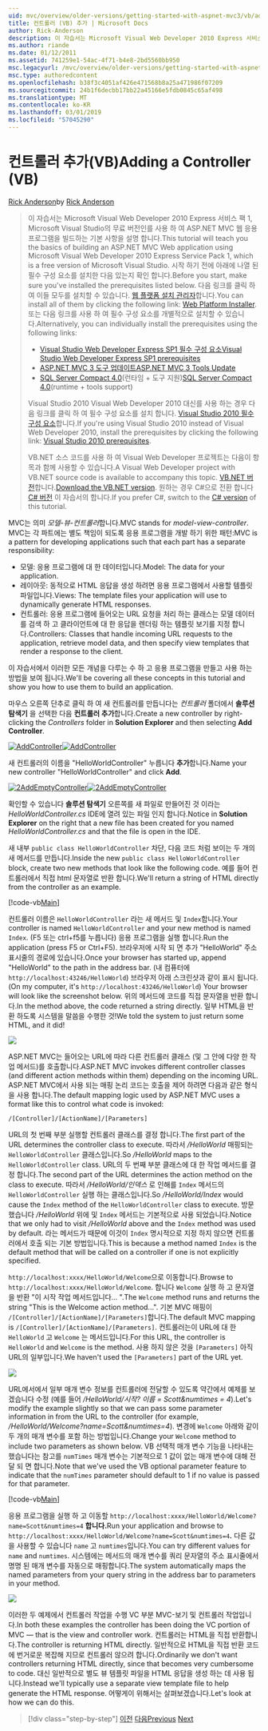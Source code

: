 ```yaml
---
uid: mvc/overview/older-versions/getting-started-with-aspnet-mvc3/vb/adding-a-controller
title: 컨트롤러 (VB) 추가 | Microsoft Docs
author: Rick-Anderson
description: 이 자습서는 Microsoft Visual Web Developer 2010 Express 서비스 팩 1, 인를 사용 하 여 ASP.NET MVC 웹 응용 프로그램을 빌드하는 기본 사항을 설명 하는 중...
ms.author: riande
ms.date: 01/12/2011
ms.assetid: 741259e1-54ac-4f71-b4e8-2bd5560bb950
msc.legacyurl: /mvc/overview/older-versions/getting-started-with-aspnet-mvc3/vb/adding-a-controller
msc.type: authoredcontent
ms.openlocfilehash: b38f3c4051af426e471568b8a25a471986f07209
ms.sourcegitcommit: 24b1f6decbb17bb22a45166e5fdb0845c65af498
ms.translationtype: MT
ms.contentlocale: ko-KR
ms.lasthandoff: 03/01/2019
ms.locfileid: "57045290"
---
```

<a name="adding-a-controller-vb"></a><span data-ttu-id="d1fec-103">컨트롤러 추가(VB)</span><span class="sxs-lookup"><span data-stu-id="d1fec-103">Adding a Controller (VB)</span></span>
====================
<span data-ttu-id="d1fec-104">[Rick Anderson]((https://twitter.com/RickAndMSFT))</span><span class="sxs-lookup"><span data-stu-id="d1fec-104">by [Rick Anderson]((https://twitter.com/RickAndMSFT))</span></span>

> <span data-ttu-id="d1fec-105">이 자습서는 Microsoft Visual Web Developer 2010 Express 서비스 팩 1, Microsoft Visual Studio의 무료 버전인를 사용 하 여 ASP.NET MVC 웹 응용 프로그램을 빌드하는 기본 사항을 설명 합니다.</span><span class="sxs-lookup"><span data-stu-id="d1fec-105">This tutorial will teach you the basics of building an ASP.NET MVC Web application using Microsoft Visual Web Developer 2010 Express Service Pack 1, which is a free version of Microsoft Visual Studio.</span></span> <span data-ttu-id="d1fec-106">시작 하기 전에 아래에 나열 된 필수 구성 요소를 설치한 다음 있는지 확인 합니다.</span><span class="sxs-lookup"><span data-stu-id="d1fec-106">Before you start, make sure you've installed the prerequisites listed below.</span></span> <span data-ttu-id="d1fec-107">다음 링크를 클릭 하 여 이들 모두를 설치할 수 있습니다. [웹 플랫폼 설치 관리자](https://www.microsoft.com/web/gallery/install.aspx?appid=VWD2010SP1Pack)합니다.</span><span class="sxs-lookup"><span data-stu-id="d1fec-107">You can install all of them by clicking the following link: [Web Platform Installer](https://www.microsoft.com/web/gallery/install.aspx?appid=VWD2010SP1Pack).</span></span> <span data-ttu-id="d1fec-108">또는 다음 링크를 사용 하 여 필수 구성 요소를 개별적으로 설치할 수 있습니다.</span><span class="sxs-lookup"><span data-stu-id="d1fec-108">Alternatively, you can individually install the prerequisites using the following links:</span></span>
> 
> - [<span data-ttu-id="d1fec-109">Visual Studio Web Developer Express SP1 필수 구성 요소</span><span class="sxs-lookup"><span data-stu-id="d1fec-109">Visual Studio Web Developer Express SP1 prerequisites</span></span>](https://www.microsoft.com/web/gallery/install.aspx?appid=VWD2010SP1Pack)
> - [<span data-ttu-id="d1fec-110">ASP.NET MVC 3 도구 업데이트</span><span class="sxs-lookup"><span data-stu-id="d1fec-110">ASP.NET MVC 3 Tools Update</span></span>](https://www.microsoft.com/web/gallery/install.aspx?appsxml=&amp;appid=MVC3)
> - <span data-ttu-id="d1fec-111">[SQL Server Compact 4.0](https://www.microsoft.com/web/gallery/install.aspx?appid=SQLCE;SQLCEVSTools_4_0)(런타임 + 도구 지원)</span><span class="sxs-lookup"><span data-stu-id="d1fec-111">[SQL Server Compact 4.0](https://www.microsoft.com/web/gallery/install.aspx?appid=SQLCE;SQLCEVSTools_4_0)(runtime + tools support)</span></span>
> 
> <span data-ttu-id="d1fec-112">Visual Studio 2010 Visual Web Developer 2010 대신를 사용 하는 경우 다음 링크를 클릭 하 여 필수 구성 요소를 설치 합니다. [Visual Studio 2010 필수 구성 요소](https://www.microsoft.com/web/gallery/install.aspx?appsxml=&amp;appid=VS2010SP1Pack)합니다.</span><span class="sxs-lookup"><span data-stu-id="d1fec-112">If you're using Visual Studio 2010 instead of Visual Web Developer 2010, install the prerequisites by clicking the following link: [Visual Studio 2010 prerequisites](https://www.microsoft.com/web/gallery/install.aspx?appsxml=&amp;appid=VS2010SP1Pack).</span></span>
> 
> <span data-ttu-id="d1fec-113">VB.NET 소스 코드를 사용 하 여 Visual Web Developer 프로젝트는 다음이 항목과 함께 사용할 수 있습니다.</span><span class="sxs-lookup"><span data-stu-id="d1fec-113">A Visual Web Developer project with VB.NET source code is available to accompany this topic.</span></span> <span data-ttu-id="d1fec-114">[VB.NET 버전](https://code.msdn.microsoft.com/Introduction-to-MVC-3-10d1b098)합니다.</span><span class="sxs-lookup"><span data-stu-id="d1fec-114">[Download the VB.NET version](https://code.msdn.microsoft.com/Introduction-to-MVC-3-10d1b098).</span></span> <span data-ttu-id="d1fec-115">원하는 경우 C#으로 전환 합니다 [C# 버전](../cs/adding-a-controller.md) 이 자습서의 합니다.</span><span class="sxs-lookup"><span data-stu-id="d1fec-115">If you prefer C#, switch to the [C# version](../cs/adding-a-controller.md) of this tutorial.</span></span>


<span data-ttu-id="d1fec-116">MVC는 의미 *모델-뷰-컨트롤러*합니다.</span><span class="sxs-lookup"><span data-stu-id="d1fec-116">MVC stands for *model-view-controller*.</span></span> <span data-ttu-id="d1fec-117">MVC는 각 파트에는 별도 책임이 되도록 응용 프로그램을 개발 하기 위한 패턴:</span><span class="sxs-lookup"><span data-stu-id="d1fec-117">MVC is a pattern for developing applications such that each part has a separate responsibility:</span></span>

- <span data-ttu-id="d1fec-118">모델: 응용 프로그램에 대 한 데이터입니다.</span><span class="sxs-lookup"><span data-stu-id="d1fec-118">Model: The data for your application.</span></span>
- <span data-ttu-id="d1fec-119">레이아웃: 동적으로 HTML 응답을 생성 하려면 응용 프로그램에서 사용할 템플릿 파일입니다.</span><span class="sxs-lookup"><span data-stu-id="d1fec-119">Views: The template files your application will use to dynamically generate HTML responses.</span></span>
- <span data-ttu-id="d1fec-120">컨트롤러: 응용 프로그램에 들어오는 URL 요청을 처리 하는 클래스는 모델 데이터를 검색 하 고 클라이언트에 대 한 응답을 렌더링 하는 템플릿 보기를 지정 합니다.</span><span class="sxs-lookup"><span data-stu-id="d1fec-120">Controllers: Classes that handle incoming URL requests to the application, retrieve model data, and then specify view templates that render a response to the client.</span></span>

<span data-ttu-id="d1fec-121">이 자습서에서 이러한 모든 개념을 다루는 수 하 고 응용 프로그램을 만들고 사용 하는 방법을 보여 됩니다.</span><span class="sxs-lookup"><span data-stu-id="d1fec-121">We'll be covering all these concepts in this tutorial and show you how to use them to build an application.</span></span>

<span data-ttu-id="d1fec-122">마우스 오른쪽 단추로 클릭 하 여 새 컨트롤러를 만듭니다는 *컨트롤러* 폴더에서 **솔루션 탐색기** 을 선택한 다음 **컨트롤러 추가**합니다.</span><span class="sxs-lookup"><span data-stu-id="d1fec-122">Create a new controller by right-clicking the *Controllers* folder in **Solution Explorer** and then selecting **Add Controller**.</span></span>

<span data-ttu-id="d1fec-123">[![AddController](adding-a-controller/_static/image2.png "AddController")](adding-a-controller/_static/image1.png)</span><span class="sxs-lookup"><span data-stu-id="d1fec-123">[![AddController](adding-a-controller/_static/image2.png "AddController")](adding-a-controller/_static/image1.png)</span></span>

<span data-ttu-id="d1fec-124">새 컨트롤러의 이름을 &quot;HelloWorldController&quot; 누릅니다 **추가**합니다.</span><span class="sxs-lookup"><span data-stu-id="d1fec-124">Name your new controller &quot;HelloWorldController&quot; and click **Add**.</span></span>

<span data-ttu-id="d1fec-125">[![2AddEmptyController](adding-a-controller/_static/image4.png "2AddEmptyController")](adding-a-controller/_static/image3.png)</span><span class="sxs-lookup"><span data-stu-id="d1fec-125">[![2AddEmptyController](adding-a-controller/_static/image4.png "2AddEmptyController")](adding-a-controller/_static/image3.png)</span></span>

<span data-ttu-id="d1fec-126">확인할 수 있습니다 **솔루션 탐색기** 오른쪽를 새 파일로 만들어진 것 이라는 *HelloWorldController.cs* IDE에 열려 있는 파일 인지 합니다.</span><span class="sxs-lookup"><span data-stu-id="d1fec-126">Notice in **Solution Explorer** on the right that a new file has been created for you named *HelloWorldController.cs* and that the file is open in the IDE.</span></span>

<span data-ttu-id="d1fec-127">새 내부 `public class HelloWorldController` 차단, 다음 코드 처럼 보이는 두 개의 새 메서드를 만듭니다.</span><span class="sxs-lookup"><span data-stu-id="d1fec-127">Inside the new `public class HelloWorldController` block, create two new methods that look like the following code.</span></span> <span data-ttu-id="d1fec-128">예를 들어 컨트롤러에서 직접 html 문자열로 반환 합니다.</span><span class="sxs-lookup"><span data-stu-id="d1fec-128">We'll return a string of HTML directly from the controller as an example.</span></span>

[!code-vb[Main](adding-a-controller/samples/sample1.vb)]

<span data-ttu-id="d1fec-129">컨트롤러 이름은 `HelloWorldController` 라는 새 메서드 및 `Index`합니다.</span><span class="sxs-lookup"><span data-stu-id="d1fec-129">Your controller is named `HelloWorldController` and your new method is named `Index`.</span></span> <span data-ttu-id="d1fec-130">(F5 또는 ctrl+f5를 누릅니다) 응용 프로그램을 실행 합니다.</span><span class="sxs-lookup"><span data-stu-id="d1fec-130">Run the application (press F5 or Ctrl+F5).</span></span> <span data-ttu-id="d1fec-131">브라우저에 시작 되 면 추가 &quot;HelloWorld&quot; 주소 표시줄의 경로에 있습니다.</span><span class="sxs-lookup"><span data-stu-id="d1fec-131">Once your browser has started up, append &quot;HelloWorld&quot; to the path in the address bar.</span></span> <span data-ttu-id="d1fec-132">(내 컴퓨터에 `http://localhost:43246/HelloWorld`) 브라우저 아래 스크린샷과 같이 표시 됩니다.</span><span class="sxs-lookup"><span data-stu-id="d1fec-132">(On my computer, it's `http://localhost:43246/HelloWorld`) Your browser will look like the screenshot below.</span></span> <span data-ttu-id="d1fec-133">위의 메서드에 코드를 직접 문자열을 반환 합니다.</span><span class="sxs-lookup"><span data-stu-id="d1fec-133">In the method above, the code returned a string directly.</span></span> <span data-ttu-id="d1fec-134">일부 HTML을 반환 하도록 시스템을 말씀을 수행한 것!</span><span class="sxs-lookup"><span data-stu-id="d1fec-134">We told the system to just return some HTML, and it did!</span></span>

![](adding-a-controller/_static/image5.png)

<span data-ttu-id="d1fec-135">ASP.NET MVC는 들어오는 URL에 따라 다른 컨트롤러 클래스 (및 그 안에 다양 한 작업 메서드)를 호출합니다.</span><span class="sxs-lookup"><span data-stu-id="d1fec-135">ASP.NET MVC invokes different controller classes (and different action methods within them) depending on the incoming URL.</span></span> <span data-ttu-id="d1fec-136">ASP.NET MVC에서 사용 되는 매핑 논리 코드는 호출을 제어 하려면 다음과 같은 형식을 사용 합니다.</span><span class="sxs-lookup"><span data-stu-id="d1fec-136">The default mapping logic used by ASP.NET MVC uses a format like this to control what code is invoked:</span></span>

`/[Controller]/[ActionName]/[Parameters]`

<span data-ttu-id="d1fec-137">URL의 첫 번째 부분 실행할 컨트롤러 클래스를 결정 합니다.</span><span class="sxs-lookup"><span data-stu-id="d1fec-137">The first part of the URL determines the controller class to execute.</span></span> <span data-ttu-id="d1fec-138">따라서 */HelloWorld* 매핑되는 `HelloWorldController` 클래스입니다.</span><span class="sxs-lookup"><span data-stu-id="d1fec-138">So */HelloWorld* maps to the `HelloWorldController` class.</span></span> <span data-ttu-id="d1fec-139">URL의 두 번째 부분 클래스에 대 한 작업 메서드를 결정 합니다.</span><span class="sxs-lookup"><span data-stu-id="d1fec-139">The second part of the URL determines the action method on the class to execute.</span></span> <span data-ttu-id="d1fec-140">따라서 */HelloWorld/인덱스* 로 인해를 `Index` 메서드의 `HelloWorldController` 실행 하는 클래스입니다.</span><span class="sxs-lookup"><span data-stu-id="d1fec-140">So */HelloWorld/Index* would cause the `Index` method of the `HelloWorldController` class to execute.</span></span> <span data-ttu-id="d1fec-141">방문 했습니다 */HelloWorld* 위에 및 `Index` 메서드는 기본적으로 사용 되었습니다.</span><span class="sxs-lookup"><span data-stu-id="d1fec-141">Notice that we only had to visit */HelloWorld* above and the `Index` method was used by default.</span></span> <span data-ttu-id="d1fec-142">라는 메서드가 때문에 이것이 `Index` 명시적으로 지정 하지 않으면 컨트롤러에서 호출 되는 기본 방법입니다.</span><span class="sxs-lookup"><span data-stu-id="d1fec-142">This is because a method named `Index` is the default method that will be called on a controller if one is not explicitly specified.</span></span>

<span data-ttu-id="d1fec-143">`http://localhost:xxxx/HelloWorld/Welcome`으로 이동합니다.</span><span class="sxs-lookup"><span data-stu-id="d1fec-143">Browse to `http://localhost:xxxx/HelloWorld/Welcome`.</span></span> <span data-ttu-id="d1fec-144">합니다 `Welcome` 실행 하 고 문자열을 반환 &quot;이 시작 작업 메서드입니다... &quot;.</span><span class="sxs-lookup"><span data-stu-id="d1fec-144">The `Welcome` method runs and returns the string &quot;This is the Welcome action method...&quot;.</span></span> <span data-ttu-id="d1fec-145">기본 MVC 매핑이 `/[Controller]/[ActionName]/[Parameters]`합니다.</span><span class="sxs-lookup"><span data-stu-id="d1fec-145">The default MVC mapping is `/[Controller]/[ActionName]/[Parameters]`.</span></span> <span data-ttu-id="d1fec-146">컨트롤러는이 URL에 대 한 `HelloWorld` 고 `Welcome` 는 메서드입니다.</span><span class="sxs-lookup"><span data-stu-id="d1fec-146">For this URL, the controller is `HelloWorld` and `Welcome` is the method.</span></span> <span data-ttu-id="d1fec-147">사용 하지 않은 것을 `[Parameters]` 아직 URL의 일부입니다.</span><span class="sxs-lookup"><span data-stu-id="d1fec-147">We haven't used the `[Parameters]` part of the URL yet.</span></span>

![](adding-a-controller/_static/image6.png)

<span data-ttu-id="d1fec-148">URL에서에서 일부 매개 변수 정보를 컨트롤러에 전달할 수 있도록 약간에서 예제를 보겠습니다 수정 (예를 들어 */HelloWorld/시작? 이름 = Scott&amp;numtimes = 4*).</span><span class="sxs-lookup"><span data-stu-id="d1fec-148">Let's modify the example slightly so that we can pass some parameter information in from the URL to the controller (for example, */HelloWorld/Welcome?name=Scott&amp;numtimes=4*).</span></span> <span data-ttu-id="d1fec-149">변경에 `Welcome` 아래와 같이 두 개의 매개 변수를 포함 하는 방법입니다.</span><span class="sxs-lookup"><span data-stu-id="d1fec-149">Change your `Welcome` method to include two parameters as shown below.</span></span> <span data-ttu-id="d1fec-150">VB 선택적 매개 변수 기능을 나타내는 했습니다는 참고를 `numTimes` 매개 변수는 기본적으로 1 값이 없는 매개 변수에 대해 전달 되 면 합니다.</span><span class="sxs-lookup"><span data-stu-id="d1fec-150">Note that we've used the VB optional parameter feature to indicate that the `numTimes` parameter should default to 1 if no value is passed for that parameter.</span></span>

[!code-vb[Main](adding-a-controller/samples/sample2.vb)]

<span data-ttu-id="d1fec-151">응용 프로그램을 실행 하 고 이동할 `http://localhost:xxxx/HelloWorld/Welcome?name=Scott&numtimes=4` **합니다.**</span><span class="sxs-lookup"><span data-stu-id="d1fec-151">Run your application and browse to `http://localhost:xxxx/HelloWorld/Welcome?name=Scott&numtimes=4`**.**</span></span> <span data-ttu-id="d1fec-152">다른 값을 사용할 수 있습니다 `name` 고 `numtimes`입니다.</span><span class="sxs-lookup"><span data-stu-id="d1fec-152">You can try different values for `name` and `numtimes`.</span></span> <span data-ttu-id="d1fec-153">시스템에는 메서드의 매개 변수를 쿼리 문자열의 주소 표시줄에서 명명 된 매개 변수를 자동으로 매핑합니다.</span><span class="sxs-lookup"><span data-stu-id="d1fec-153">The system automatically maps the named parameters from your query string in the address bar to parameters in your method.</span></span>

![](adding-a-controller/_static/image7.png)

<span data-ttu-id="d1fec-154">이러한 두 예제에서 컨트롤러 작업을 수행 VC 부분 MVC-보기 및 컨트롤러 작업입니다.</span><span class="sxs-lookup"><span data-stu-id="d1fec-154">In both these examples the controller has been doing the VC portion of MVC — that is the view and controller work.</span></span> <span data-ttu-id="d1fec-155">컨트롤러는 HTML을 직접 반환합니다.</span><span class="sxs-lookup"><span data-stu-id="d1fec-155">The controller is returning HTML directly.</span></span> <span data-ttu-id="d1fec-156">일반적으로 HTML을 직접 반환 코드에 번거로운 복잡해 지므로 컨트롤러 않으려 합니다.</span><span class="sxs-lookup"><span data-stu-id="d1fec-156">Ordinarily we don't want controllers returning HTML directly, since that becomes very cumbersome to code.</span></span> <span data-ttu-id="d1fec-157">대신 일반적으로 별도 뷰 템플릿 파일을 HTML 응답을 생성 하는 데 사용 됩니다.</span><span class="sxs-lookup"><span data-stu-id="d1fec-157">Instead we'll typically use a separate view template file to help generate the HTML response.</span></span> <span data-ttu-id="d1fec-158">어떻게이 위해서는 살펴보겠습니다.</span><span class="sxs-lookup"><span data-stu-id="d1fec-158">Let's look at how we can do this.</span></span>

> [!div class="step-by-step"]
> <span data-ttu-id="d1fec-159">[이전](intro-to-aspnet-mvc-3.md)
> [다음](adding-a-view.md)</span><span class="sxs-lookup"><span data-stu-id="d1fec-159">[Previous](intro-to-aspnet-mvc-3.md)
[Next](adding-a-view.md)</span></span>

